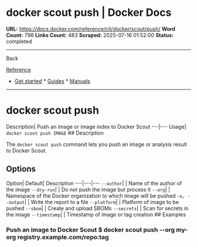 # docker scout push | Docker Docs

**URL:** https://docs.docker.com/reference/cli/docker/scout/push/
**Word Count:** 798
**Links Count:** 483
**Scraped:** 2025-07-16 01:52:00
**Status:** completed

---

Back

[Reference](https://docs.docker.com/reference/)

  * [Get started](https://docs.docker.com/get-started/)   * [Guides](https://docs.docker.com/guides/)   * [Manuals](https://docs.docker.com/manuals/)

* * *

# docker scout push

Description| Push an image or image index to Docker Scout   ---|---   Usage| `docker scout push IMAGE`      ## Description

The `docker scout push` command lets you push an image or analysis result to Docker Scout.

## Options

Option| Default| Description   ---|---|---   `--author`| | Name of the author of the image   `--dry-run`| | Do not push the image but process it   `--org`| | Namespace of the Docker organization to which image will be pushed   `-o, --output`| | Write the report to a file   `--platform`| | Platform of image to be pushed   `--sbom`| | Create and upload SBOMs   `--secrets`| | Scan for secrets in the image   `--timestamp`| | Timestamp of image or tag creation      ## Examples

### Push an image to Docker Scout               $ docker scout push --org my-org registry.example.com/repo:tag